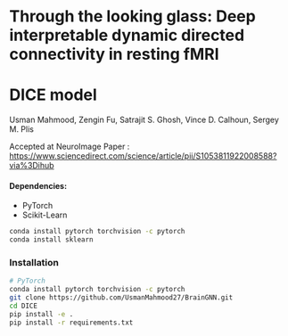 # Through the looking glass: Deep interpretable dynamic directed connectivity in resting fMRI
# DICE model




Usman Mahmood, Zengin Fu, Satrajit S. Ghosh, Vince D. Calhoun, Sergey M. Plis

Accepted at NeuroImage 
Paper : https://www.sciencedirect.com/science/article/pii/S1053811922008588?via%3Dihub



#### Dependencies:
* PyTorch
* Scikit-Learn

```bash
conda install pytorch torchvision -c pytorch
conda install sklearn
```

### Installation 

```bash
# PyTorch
conda install pytorch torchvision -c pytorch
git clone https://github.com/UsmanMahmood27/BrainGNN.git
cd DICE
pip install -e .
pip install -r requirements.txt
```


